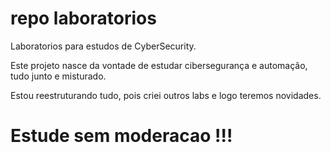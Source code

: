 # repo laboratorios
Laboratorios para estudos de CyberSecurity.

Este projeto nasce da vontade de estudar cibersegurança e automação, tudo junto e misturado.

Estou reestruturando tudo, pois criei outros labs e logo teremos novidades.


# Estude sem moderacao !!!
